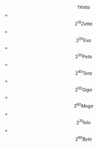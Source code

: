 $$1 Yotta$$ = 
$$2^{10} Zetta$$ = 
$$2^{20} Exa$$ = 
$$2^{30} Peta$$ = 
$$2^{40} Tera$$ = 
$$2^{50} Giga$$ = 
$$2^{60} Mega$$ = 
$$2^{70} kilo$$ = 
$$2^{80} Byte$$